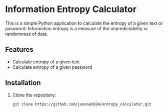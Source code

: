 # Information Entropy Calculator

This is a simple Python application to calculate the entropy of a given text or password. Information entropy is a measure of the unpredictability or randomness of data.

## Features
- Calculate entropy of a given text
- Calculate entropy of a given password

## Installation
1. Clone the repository:
   ```bash
   git clone https://github.com/junonan824/entropy_calculator.git

